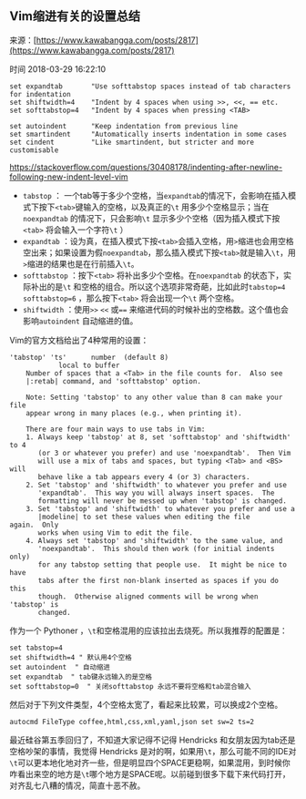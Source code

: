 ## Vim缩进有关的设置总结

来源：[https://www.kawabangga.com/posts/2817](https://www.kawabangga.com/posts/2817)

时间 2018-03-29 16:22:10


```
set expandtab       "Use softtabstop spaces instead of tab characters for indentation
set shiftwidth=4    "Indent by 4 spaces when using >>, <<, == etc.
set softtabstop=4   "Indent by 4 spaces when pressing <TAB>
 
set autoindent      "Keep indentation from previous line
set smartindent     "Automatically inserts indentation in some cases
set cindent         "Like smartindent, but stricter and more customisable

```

https://stackoverflow.com/questions/30408178/indenting-after-newline-following-new-indent-level-vim



* `tabstop` ： 一个tab等于多少个空格，当`expandtab`的情况下，会影响在插入模式下按下`<tab>`键输入的空格，以及真正的`\t` 用多少个空格显示；当在`noexpandtab` 的情况下，只会影响`\t` 显示多少个空格（因为插入模式下按`<tab>` 将会输入一个字符`\t` ）    
* `expandtab` ：设为真，在插入模式下按`<tab>`会插入空格，用`>`缩进也会用空格空出来；如果设置为假`noexpandtab`，那么插入模式下按`<tab>`就是输入`\t`，用`>`缩进的结果也是在行前插入`\t`。    
* `softtabstop` ：按下`<tab>` 将补出多少个空格。在`noexpandtab` 的状态下，实际补出的是`\t` 和空格的组合。所以这个选项非常奇葩，比如此时`tabstop=4 softtabstop=6` ，那么按下`<tab>` 将会出现一个`\t` 两个空格。    
* `shiftwidth` ：使用`>>` `<<` 或`==` 来缩进代码的时候补出的空格数。这个值也会影响`autoindent` 自动缩进的值。    
  

Vim的官方文档给出了4种常用的设置：

```
'tabstop' 'ts'      number  (default 8)
            local to buffer
    Number of spaces that a <Tab> in the file counts for.  Also see
    |:retab| command, and 'softtabstop' option.
 
    Note: Setting 'tabstop' to any other value than 8 can make your file
    appear wrong in many places (e.g., when printing it).
 
    There are four main ways to use tabs in Vim:
    1. Always keep 'tabstop' at 8, set 'softtabstop' and 'shiftwidth' to 4
       (or 3 or whatever you prefer) and use 'noexpandtab'.  Then Vim
       will use a mix of tabs and spaces, but typing <Tab> and <BS> will
       behave like a tab appears every 4 (or 3) characters.
    2. Set 'tabstop' and 'shiftwidth' to whatever you prefer and use
       'expandtab'.  This way you will always insert spaces.  The
       formatting will never be messed up when 'tabstop' is changed.
    3. Set 'tabstop' and 'shiftwidth' to whatever you prefer and use a
       |modeline| to set these values when editing the file again.  Only
       works when using Vim to edit the file.
    4. Always set 'tabstop' and 'shiftwidth' to the same value, and
       'noexpandtab'.  This should then work (for initial indents only)
       for any tabstop setting that people use.  It might be nice to have
       tabs after the first non-blank inserted as spaces if you do this
       though.  Otherwise aligned comments will be wrong when 'tabstop' is
       changed.

```

作为一个 Pythoner ，`\t`和空格混用的应该拉出去烧死。所以我推荐的配置是：

```
set tabstop=4
set shiftwidth=4 " 默认用4个空格
set autoindent  " 自动缩进
set expandtab  " tab键永远输入的是空格
set softtabstop=0  " 关闭softtabstop 永远不要将空格和tab混合输入

```

然后对于下列文件类型，4个空格太宽了，看起来比较累，可以换成2个空格。

```
autocmd FileType coffee,html,css,xml,yaml,json set sw=2 ts=2

```

最近硅谷第五季回归了，不知道大家记得不记得 Hendricks 和女朋友因为tab还是空格吵架的事情，我觉得 Hendricks 是对的啊，如果用`\t`，那么可能不同的IDE对`\t`可以更本地化地对齐一些，但是明显四个SPACE更稳啊，如果混用，到时候你咋看出来空的地方是`\t`哪个地方是SPACE呢。以前碰到很多下载下来代码打开，对齐乱七八糟的情况，简直十恶不赦。


